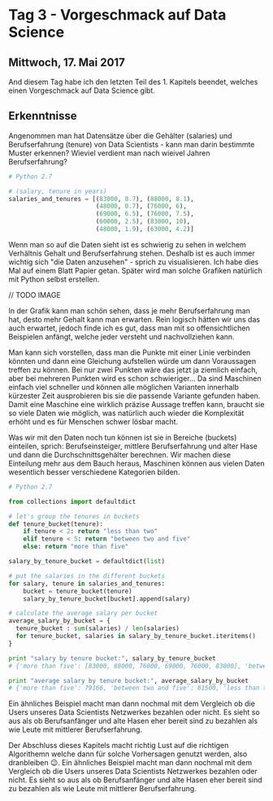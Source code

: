 # Tag 3 - Vorgeschmack auf Data Science
## Mittwoch, 17. Mai 2017
And diesem Tag habe ich den letzten Teil des 1. Kapitels beendet, welches einen Vorgeschmack auf Data Science gibt.

## Erkenntnisse
Angenommen man hat Datensätze über die Gehälter (salaries) und Berufserfahrung (tenure) von Data Scientists - kann man darin bestimmte Muster erkennen? Wieviel verdient man nach wieivel Jahren Berufserfahrung?

```python
# Python 2.7

# (salary, tenure in years)
salaries_and_tenures = [(83000, 8.7), (88000, 8.1),
                        (48000, 0.7), (76000, 6),
                        (69000, 6.5), (76000, 7.5),
                        (60000, 2.5), (83000, 10),
                        (48000, 1.9), (63000, 4.2)]
```

Wenn man so auf die Daten sieht ist es schwierig zu sehen in welchem Verhältnis Gehalt und Berufserfahrung stehen. Deshalb ist es auch immer wichtig sich "die Daten anzusehen" - sprich zu visualisieren. Ich habe dies Mal auf einem Blatt Papier getan. Später wird man solche Grafiken natürlich mit Python selbst erstellen.

// TODO IMAGE

In der Grafik kann man schön sehen, dass je mehr Berufserfahrung man hat, desto mehr Gehalt kann man erwarten. Rein logisch hätten wir uns das auch erwartet, jedoch finde ich es gut, dass man mit so offensichtlichen Beispielen anfängt, welche jeder versteht und nachvollziehen kann.

Man kann sich vorstellen, dass man die Punkte mit einer Linie verbinden könnten und dann eine Gleichung aufstellen würde um dann Voraussagen treffen zu können. Bei nur zwei Punkten wäre das jetzt ja ziemlich einfach, aber bei mehreren Punkten wird es schon schwieriger... Da sind Maschinen einfach viel schneller und können alle möglichen Varianten innerhalb kürzester Zeit ausprobieren bis sie die passende Variante gefunden haben. Damit eine Maschine eine wirklich präzise Aussage treffen kann, braucht sie so viele Daten wie möglich, was natürlich auch wieder die Komplexität erhöht und es für Menschen schwer lösbar macht.

Was wir mit den Daten noch tun können ist sie in Bereiche (buckets) einteilen, sprich: Berufseinsteiger, mittlere Berufserfahrung und alter Hase und dann die Durchschnittsgehälter berechnen. Wir machen diese Einteilung mehr aus dem Bauch heraus, Maschinen können aus vielen Daten wesentlich besser verschiedene Kategorien bilden.

```python
# Python 2.7

from collections import defaultdict

# let's group the tenures in buckets
def tenure_bucket(tenure):
    if tenure < 2: return "less than two"
    elif tenure < 5: return "between two and five"
    else: return "more than five"

salary_by_tenure_bucket = defaultdict(list)

# put the salaries in the different buckets
for salary, tenure in salaries_and_tenures:
    bucket = tenure_bucket(tenure)
    salary_by_tenure_bucket[bucket].append(salary)

# calculate the average salary per bucket
average_salary_by_bucket = {
  tenure_bucket : sum(salaries) / len(salaries)
  for tenure_bucket, salaries in salary_by_tenure_bucket.iteritems()
}

print "salary by tenure bucket:", salary_by_tenure_bucket
# {'more than five': [83000, 88000, 76000, 69000, 76000, 83000], 'between two and five': [60000, 63000], 'less than two': [48000, 48000]})

print "average salary by tenure bucket:", average_salary_by_bucket
# {'more than five': 79166, 'between two and five': 61500, 'less than two': 48000}
```

Ein ähnliches Beispiel macht man dann nochmal mit dem Vergleich ob die Users unseres Data Scientists Netzwerkes bezahlen oder nicht. Es sieht so aus als ob Berufsanfänger und alte Hasen eher bereit sind zu bezahlen als wie Leute mit mittlerer Berufserfahrung.

Der Abschluss dieses Kapitels macht richtig Lust auf die richtigen Algorithemn welche dann für solche Vorhersagen genutzt werden, also dranbleiben 😉.
Ein ähnliches Beispiel macht man dann nochmal mit dem Vergleich ob die Users unseres Data Scientists Netzwerkes bezahlen oder nicht. Es sieht so aus als ob Berufsanfänger und alte Hasen eher bereit sind zu bezahlen als wie Leute mit mittlerer Berufserfahrung.
